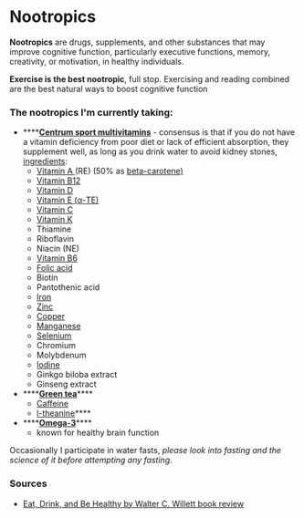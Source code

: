 # Nootropics

**Nootropics** are drugs, supplements, and other substances that may improve cognitive function, particularly executive functions, memory, creativity, or motivation, in healthy individuals.

**Exercise is the best nootropic**, full stop. Exercising and reading combined are the best natural ways to boost cognitive function

### The nootropics I'm currently taking: 

* \*\*\*\*[**Centrum sport multivitamins**](https://www.centrum.co.uk/product/centrum-performance) - consensus is that if you do not have a vitamin deficiency from poor diet or lack of efficient absorption, they supplement well, as long as you drink water to avoid kidney stones, [ingredients](https://www.centrum.co.uk/product/centrum-performance):
  * [Vitamin A ](https://www.nhs.uk/conditions/vitamins-and-minerals/vitamin-a/)\(RE\) \(50% as [beta-carotene\)](https://www.nhs.uk/conditions/vitamins-and-minerals/others/)
  * [Vitamin B12](https://www.nhs.uk/conditions/vitamins-and-minerals/vitamin-b/)
  * [Vitamin D](https://www.nhs.uk/conditions/vitamins-and-minerals/vitamin-d/)
  * [Vitamin E \(α-TE\)](https://www.nhs.uk/conditions/vitamins-and-minerals/vitamin-e/)
  * [Vitamin C](https://www.nhs.uk/conditions/vitamins-and-minerals/vitamin-c/)
  * [Vitamin K](https://www.nhs.uk/conditions/vitamins-and-minerals/vitamin-k/)
  * Thiamine
  * Riboflavin
  * Niacin \(NE\)
  * [Vitamin B6](https://www.nhs.uk/conditions/vitamins-and-minerals/vitamin-b/)
  * [Folic acid](https://www.nhs.uk/conditions/vitamins-and-minerals/vitamin-b/)
  * Biotin
  * Pantothenic acid
  * [Iron](https://www.nhs.uk/conditions/vitamins-and-minerals/iron/)
  * [Zinc](https://www.nhs.uk/conditions/vitamins-and-minerals/others/)
  * [Copper](https://www.nhs.uk/conditions/vitamins-and-minerals/others/)
  * [Manganese](https://www.nhs.uk/conditions/vitamins-and-minerals/others/)
  * [Selenium](https://www.nhs.uk/conditions/vitamins-and-minerals/others/)
  * Chromium
  * Molybdenum
  * [Iodine](https://www.nhs.uk/conditions/vitamins-and-minerals/iodine/)
  * Ginkgo biloba extract
  * Ginseng extract
* \*\*\*\*[**Green tea**](https://www.medicalnewstoday.com/articles/269538)\*\*\*\*
  * [Caffeine](https://www.health.harvard.edu/staying-healthy/coffee-more-links-to-health-than-harm)
  * [l-theanine](https://www.medicalnewstoday.com/articles/324120#benefits)\*\*\*\*
* \*\*\*\*[**Omega-3**](https://www.hsph.harvard.edu/nutritionsource/what-should-you-eat/fats-and-cholesterol/types-of-fat/omega-3-fats/)\*\*\*\*
  * known for healthy brain function

Occasionally I participate in water fasts, _please look into fasting and the science of it before attempting any fasting_.

### Sources

* [Eat, Drink, and Be Healthy by Walter C. Willett book review](http://www.futurecasts.com/book%20review%204-11.htm)

